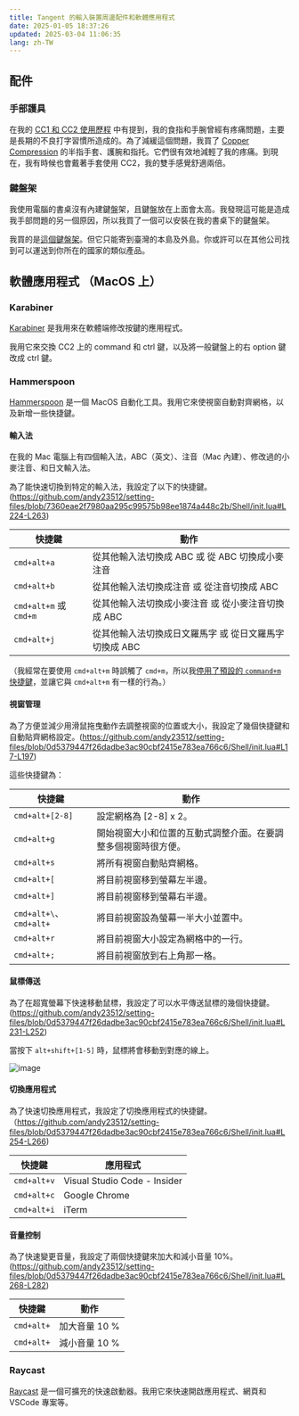 ```yaml
---
title: Tangent 的輸入裝置周邊配件和軟體應用程式
date: 2025-01-05 18:37:26
updated: 2025-03-04 11:06:35
lang: zh-TW
---
```


## 配件

### 手部護具

在我的 [CC1 和 CC2 使用歷程](/@andy23512/HJOF0UWyC#1-%E6%88%91%E5%A6%82%E4%BD%95%E9%81%87%E8%A6%8B-CharaChorder-One-CC1) 中有提到，我的食指和手腕曾經有疼痛問題，主要是長期的不良打字習慣所造成的。為了減緩這個問題，我買了 [Copper Compression](https://www.coppercompression.com/) 的半指手套、護腕和指托。它們很有效地減輕了我的疼痛。到現在，我有時候也會戴著手套使用 CC2，我的雙手感覺舒適兩倍。

### 鍵盤架

我使用電腦的書桌沒有內建鍵盤架，且鍵盤放在上面會太高。我發現這可能是造成我手部問題的另一個原因，所以我買了一個可以安裝在我的書桌下的鍵盤架。

我買的是[這個鍵盤架](https://www.ergomap.com.tw/product/kt_mcb33/)。但它只能寄到臺灣的本島及外島。你或許可以在其他公司找到可以運送到你所在的國家的類似產品。

## 軟體應用程式 （MacOS 上）

### Karabiner

[Karabiner](https://karabiner-elements.pqrs.org/) 是我用來在軟體端修改按鍵的應用程式。

我用它來交換 CC2 上的 command 和 ctrl 鍵，以及將一般鍵盤上的右 option 鍵改成 ctrl 鍵。

### Hammerspoon

[Hammerspoon](https://www.hammerspoon.org/) 是一個 MacOS 自動化工具。我用它來使視窗自動對齊網格，以及新增一些快捷鍵。

#### 輸入法

在我的 Mac 電腦上有四個輸入法，ABC（英文）、注音（Mac 內建）、修改過的小麥注音、和日文輸入法。

為了能快速切換到特定的輸入法，我設定了以下的快捷鍵。(https://github.com/andy23512/setting-files/blob/7360eae2f7980aa295c99575b98ee1874a448c2b/Shell/init.lua#L224-L263)

|快捷鍵|動作|
|-|-|
|`cmd+alt+a`|從其他輸入法切換成 ABC 或 從 ABC 切換成小麥注音|
|`cmd+alt+b`|從其他輸入法切換成注音 或 從注音切換成 ABC|
|`cmd+alt+m` 或 `cmd+m`|從其他輸入法切換成小麥注音 或 從小麥注音切換成 ABC|
|`cmd+alt+j`|從其他輸入法切換成日文羅馬字 或 從日文羅馬字切換成 ABC|

（我經常在要使用 `cmd+alt+m` 時誤觸了 `cmd+m`，所以我[停用了預設的 `command+m` 快捷鍵](https://apple.stackexchange.com/questions/115562/how-do-i-disable-the-minimize-command-m-shortcut)，並讓它與 `cmd+alt+m` 有一樣的行為。）

#### 視窗管理

為了方便並減少用滑鼠拖曳動作去調整視窗的位置或大小，我設定了幾個快捷鍵和自動貼齊網格設定。(https://github.com/andy23512/setting-files/blob/0d5379447f26dadbe3ac90cbf2415e783ea766c6/Shell/init.lua#L17-L197)

這些快捷鍵為：

|快捷鍵|動作|
|-|-|
|`cmd+alt+[2-8]`|設定網格為 [2-8] x 2。|
|`cmd+alt+g`|開始視窗大小和位置的互動式調整介面。在要調整多個視窗時很方便。|
|`cmd+alt+s`|將所有視窗自動貼齊網格。|
|`cmd+alt+[`|將目前視窗移到螢幕左半邊。|
|`cmd+alt+]`|將目前視窗移到螢幕右半邊。|
|`cmd+alt+\`、`cmd+alt+`|將目前視窗設為螢幕一半大小並置中。|
|`cmd+alt+r`|將目前視窗大小設定為網格中的一行。|
|`cmd+alt+;`|將目前視窗放到右上角那一格。|

#### 鼠標傳送

為了在超寬螢幕下快速移動鼠標，我設定了可以水平傳送鼠標的幾個快捷鍵。(https://github.com/andy23512/setting-files/blob/0d5379447f26dadbe3ac90cbf2415e783ea766c6/Shell/init.lua#L231-L252)

當按下 `alt+shift+[1-5]` 時，鼠標將會移動到對應的線上。

![image](https://hackmd.io/_uploads/ryfRjCb06.png)

#### 切換應用程式

為了快速切換應用程式，我設定了切換應用程式的快捷鍵。（https://github.com/andy23512/setting-files/blob/0d5379447f26dadbe3ac90cbf2415e783ea766c6/Shell/init.lua#L254-L266)

|快捷鍵|應用程式|
|-|-|
|`cmd+alt+v`|Visual Studio Code - Insider|
|`cmd+alt+c`|Google Chrome|
|`cmd+alt+i`|iTerm|

#### 音量控制

為了快速變更音量，我設定了兩個快捷鍵來加大和減小音量 10%。(https://github.com/andy23512/setting-files/blob/0d5379447f26dadbe3ac90cbf2415e783ea766c6/Shell/init.lua#L268-L282)

|快捷鍵|動作|
|-|-|
|`cmd+alt+`|加大音量 10 %|
|`cmd+alt+`|減小音量 10 %|

### Raycast

[Raycast](https://www.raycast.com/) 是一個可擴充的快速啟動器。我用它來快速開啟應用程式、網頁和 VSCode 專案等。
